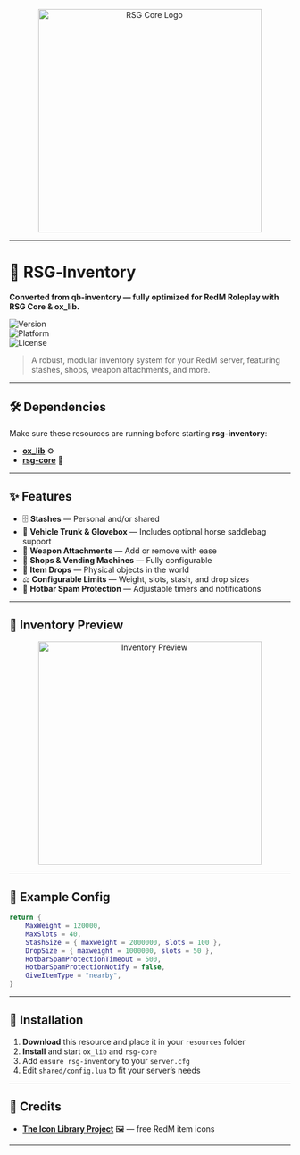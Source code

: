 <!-- Core Logo -->
<p align="center">
  <img src="https://cdn.discordapp.com/attachments/1109201552171864067/1405559611301298187/rsg.jpg?ex=689f44e5&is=689df365&hm=2440e05acbf52945fb1b18956c21eab8ad9ac984d5eeef6a7bcc1a414b44ba72&" 
       alt="RSG Core Logo" 
       width="400">
</p>

---

# 🎯 RSG‑Inventory  
**Converted from qb‑inventory — fully optimized for RedM Roleplay with RSG Core & ox_lib.**

![Version](https://img.shields.io/badge/version-2.6.3-red)  
![Platform](https://img.shields.io/badge/platform-RedM-darkred)  
![License](https://img.shields.io/badge/license-MIT-green)

> A robust, modular inventory system for your RedM server, featuring stashes, shops, weapon attachments, and more.

---

## 🛠️ Dependencies
Make sure these resources are running before starting **rsg-inventory**:
- [**ox_lib**](https://github.com/overextended/ox_lib) ⚙️
- [**rsg-core**](https://github.com/) 🤠

---

## ✨ Features
- 🗄 **Stashes** — Personal and/or shared
- 🐎 **Vehicle Trunk & Glovebox** — Includes optional horse saddlebag support
- 🔧 **Weapon Attachments** — Add or remove with ease
- 🏪 **Shops & Vending Machines** — Fully configurable
- 🎒 **Item Drops** — Physical objects in the world
- ⚖ **Configurable Limits** — Weight, slots, stash, and drop sizes
- 🚫 **Hotbar Spam Protection** — Adjustable timers and notifications

---

## 📸 Inventory Preview
<p align="center">
  <img src="https://cdn.discordapp.com/attachments/1109201552171864067/1405559539289559181/image.png?ex=689f44d4&is=689df354&hm=d50b6f578874f5e20e4d8f9858d13bba61eb8a246a08b9d6fc8c0ea83f52b68f&" 
       alt="Inventory Preview" 
       width="400">
</p>

---

## 📜 Example Config
```lua
return {
    MaxWeight = 120000,
    MaxSlots = 40,
    StashSize = { maxweight = 2000000, slots = 100 },
    DropSize = { maxweight = 1000000, slots = 50 },
    HotbarSpamProtectionTimeout = 500,
    HotbarSpamProtectionNotify = false,
    GiveItemType = "nearby",
}
```

---

## 📂 Installation
1. **Download** this resource and place it in your `resources` folder  
2. **Install** and start `ox_lib` and `rsg-core`  
3. Add `ensure rsg-inventory` to your `server.cfg`  
4. Edit `shared/config.lua` to fit your server’s needs

---

## 💎 Credits
- [**The Icon Library Project**](https://github.com/TankieTwitch/FREE-RedM-Image-Library) 🖼 — free RedM item icons

---
